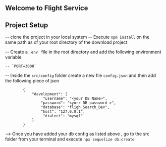 ## Welcome to Flight Service


## Project Setup

-- clone the project in your local system
-- Execute `npm install` on the same path as of your root directory of the download project

-- Create a `.env ` file in the root directory and add the following environment variable

    -- `PORT=3000`
-- Inside the `src/config` folder create a new file `config.json` and then add the following piece of json


``````
        {
            "development": {
                 "username": "<your DB Name>",
                "password": "<yorr DB password >",
                "database": "fligh_Search_Dev",
                "host": "127.0.0.1",
                 "dialect": "mysql"
            }        
        }

``````

--> Once you have added your db config as listed above , go to the src folder from 
your terminal and execute `npx sequelize db:create`